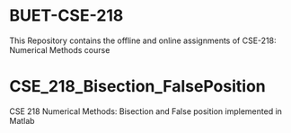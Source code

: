 # BUET-CSE-218
This Repository contains the offline and online assignments of CSE-218: Numerical Methods course

# CSE_218_Bisection_FalsePosition
CSE 218 Numerical Methods: Bisection and False position implemented in Matlab

